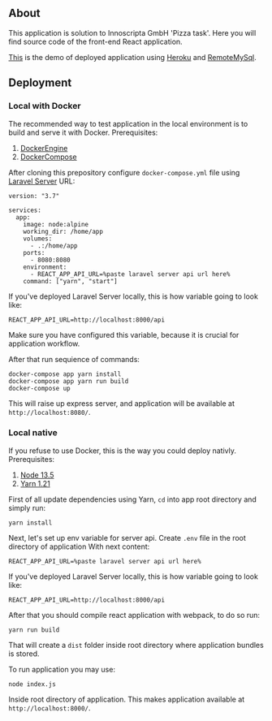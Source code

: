## About

This application is solution to Innoscripta GmbH 'Pizza task'.
Here you will find source code of the front-end React application.

[This](https://tikhoplav-innoscripta-pizza.herokuapp.com) is the demo of deployed application using [Heroku](https://heroku.com) and [RemoteMySql](https://remotemysql.com/).

## Deployment

### Local with Docker

The recommended way to test application in the local environment is to build and serve it with Docker.
Prerequisites:

1. [DockerEngine](https://docs.docker.com/install/)
2. [DockerCompose](https://docs.docker.com/compose/install/)

After cloning this prepository configure `docker-compose.yml` file using [Laravel Server](https://github.com/PsykeSPB/innoscripta-laravel) URL:

```
version: "3.7"

services:
  app:
    image: node:alpine
    working_dir: /home/app
    volumes:
      - .:/home/app
    ports:
      - 8080:8080
    environment:
      - REACT_APP_API_URL=%paste laravel server api url here%
    command: ["yarn", "start"]
```

If you've deployed Laravel Server locally, this is how variable going to look like:

```
REACT_APP_API_URL=http://localhost:8000/api
```

Make sure you have configured this variable, because it is crucial for application workflow.

After that run sequience of commands:

```
docker-compose app yarn install
docker-compose app yarn run build
docker-compose up
```

This will raise up express server, and application will be available at `http://localhost:8080/`.

### Local native

If you refuse to use Docker, this is the way you could deploy nativly.
Prerequisites:

1. [Node 13.5](https://nodejs.org/en/download/)
2. [Yarn 1.21](https://yarnpkg.com/lang/en/docs/install/#debian-stable)

First of all update dependencies using Yarn, `cd` into app root directory and simply run:

```
yarn install
```

Next, let's set up env variable for server api. Create `.env` file in the root directory of application
With next content:

```
REACT_APP_API_URL=%paste laravel server api url here%
```

If you've deployed Laravel Server locally, this is how variable going to look like:

```
REACT_APP_API_URL=http://localhost:8000/api
```

After that you should compile react application with webpack, to do so run:

```
yarn run build
```

That will create a `dist` folder inside root directory where application bundles is stored.

To run application you may use:

```
node index.js
```

Inside root directory of application. This makes application available at `http://localhost:8000/`.
